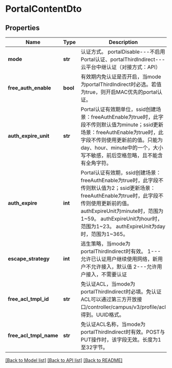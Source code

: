 # PortalContentDto

## Properties
Name | Type | Description | Notes
------------ | ------------- | ------------- | -------------
**mode** | **str** | 认证方式。 portalDisable---不启用Portal认证、portalThirdIndirect---云平台中继认证（对接方式：API） | 
**free_auth_enable** | **bool** | 有效期内免认证是否开启，当mode为portalThirdIndirect时必选。若值为true，则开启MAC优先的portal认证。 | [optional] 
**auth_expire_unit** | **str** | Portal认证有效期单位，ssid创建场景：freeAuthEnable为true时，此字段不传则默认值为minute；ssid更新场景：freeAuthEnable为true时，此字段不传则使用更新前的值。只能为day、hour、minute中的一个，大小写不敏感，前后空格忽略，且不能含有全角字符。 | [optional] 
**auth_expire** | **int** | Portal认证有效期，ssid创建场景：freeAuthEnable为true时，此字段不传则默认值为2；ssid更新场景：freeAuthEnable为true时，此字段不传则使用更新前的值。 authExpireUnit为minute时，范围为1~59。 authExpireUnit为hour时，范围为1~23。 authExpireUnit为day时，范围为1~365。 | [optional] 
**escape_strategy** | **int** | 逃生策略，当mode为portalThirdIndirect时有效。 1---允许已认证用户继续使用网络，新用户不允许接入，默认值 2---允许用户接入，不需要认证 | [optional] 
**free_acl_tmpl_id** | **str** | 免认证ACL，当mode为portalThirdIndirect时必填。免认证ACL可以通过第三方开放接口/controller/campus/v3/profile/acl得到。UUID格式。 | [optional] 
**free_acl_tmpl_name** | **str** | 免认证ACL名称，当mode为portalThirdIndirect时有效。POST与PUT操作时，该字段无效。长度为1至32字节。 | [optional] 

[[Back to Model list]](../README.md#documentation-for-models) [[Back to API list]](../README.md#documentation-for-api-endpoints) [[Back to README]](../README.md)


